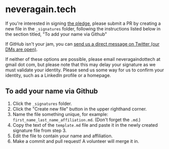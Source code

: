 # neveragain.tech

If you're interested in signing [the pledge](http://neveragain.tech/), please submit a PR by creating a new file in the `_signatures` folder, following the instructions listed below in the section titled, "To add your name via Github"

If GitHub isn't your jam, you can [send us a direct message on Twitter (our DMs are open)](https://twitter.com/neveragaintech).

If neither of these options are possible, please email neveragaindottech at gmail dot com, but please note that this may delay your signature as we must validate your identity. Please send us some way for us to confirm your identity, such as a LinkedIn profile or a homepage.

## To add your name via Github

1. Click the `_signatures` folder.
2. Click the "Create new file" button in the upper righthand corner.
3. Name the file something unique, for example: `first_name_last_name_affiliation.md`. (Don't forget the `.md`.)
4. Copy the text of the `template.md` file and paste it in the newly created signature file from step 3.
5. Edit the file to contain your name and affiliation.
6. Make a commit and pull request! A volunteer will merge it in.
